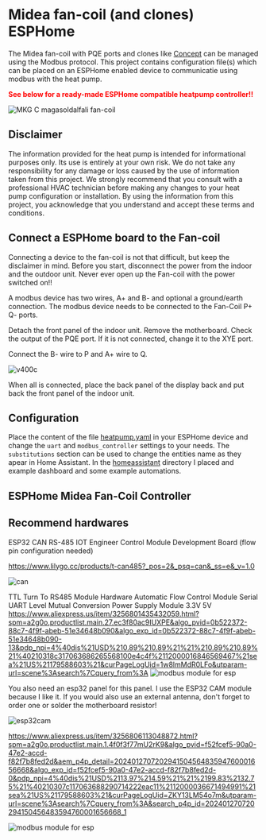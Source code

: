 # Midea fan-coil (and clones) ESPHome

The Midea fan-coil with PQE ports and clones like [Concept]([https://www.airwell.com/en/](https://gepesz.hu/shop/list.php?menu=151)) can be managed using the Modbus protocol. This project contains configuration file(s) which can be placed on an ESPHome enabled device to communicatie using modbus with the heat pump.

<span style="color: red;">**See below for a ready-made ESPHome compatible heatpump controller!!**</span>

![MKG C magasoldalfali fan-coil](https://github.com/Yocee84/Midea-FanCoil-ESPHome/assets/25384303/3ad40112-ef0d-4eaf-89ec-4232b98f10ff)

## Disclaimer

The information provided for the heat pump is intended for informational purposes only. Its use is entirely at your own risk. We do not take any responsibility for any damage or loss caused by the use of information taken from this project. We strongly recommend that you consult with a professional HVAC technician before making any changes to your heat pump configuration or installation. By using the information from this project, you acknowledge that you understand and accept these terms and conditions.

## Connect a ESPHome board to the Fan-coil

Connecting a device to the fan-coil is not that difficult, but keep the disclaimer in mind. Before you start, disconnect the power from the indoor and the outdoor unit. Never ever open up the Fan-coil with the power switched on!!

A modbus device has two wires, A+ and B- and optional a ground/earth connection. The modbus device needs to be connected to the Fan-Coil P+ Q- ports.



Detach the front panel of the indoor unit. Remove the motherboard. Check the output of the PQE port. If it is not connected, change it to the XYE port.

Connect the B- wire to P and A+ wire to Q.

![v400c](https://github.com/Yocee84/Midea-FanCoil-ESPHome/assets/25384303/0c1dc8ac-2354-482a-a49c-4fa6d81ed471)




When all is connected, place the back panel of the display back and put back the front panel of the indoor unit.

## Configuration

Place the content of the file [heatpump.yaml](heatpump.yaml) in your ESPHome device and change the `uart` and `modbus_controller` settings to your needs. The `substitutions` section can be used to change the entities name as they apear in Home Assistant. In the [homeassistant](homeassistant) directory I placed and example dashboard and some example automations.



## ESPHome Midea Fan-Coil Controller

## Recommend hardwares
ESP32 CAN RS-485 IOT Engineer Control Module Development Board (flow pin configuration needed)

https://www.lilygo.cc/products/t-can485?_pos=2&_psq=can&_ss=e&_v=1.0

![can](https://github.com/Yocee84/Midea-FanCoil-ESPHome/assets/25384303/ec98294c-4b06-4b46-9356-e78d09c8dd16)



TTL Turn To RS485 Module Hardware Automatic Flow Control Module Serial UART Level Mutual Conversion Power Supply Module 3.3V 5V
https://www.aliexpress.us/item/3256801435432059.html?spm=a2g0o.productlist.main.27.ec3f80ac9IUXPE&algo_pvid=0b522372-88c7-4f9f-abeb-51e34648b090&algo_exp_id=0b522372-88c7-4f9f-abeb-51e34648b090-13&pdp_npi=4%40dis%21USD%210.89%210.89%21%21%210.89%210.89%21%40210318c317063686265568100e4c4f%2112000016846569467%21sea%21US%21179588603%21&curPageLogUid=1w8lmMdR0LFo&utparam-url=scene%3Asearch%7Cquery_from%3A
![modbus module for esp](https://github.com/Yocee84/Midea-fan-coil-ESPHome/assets/25384303/0999f556-3c4e-4fd8-bbf7-0336394146b1)

You also need an esp32 panel for this panel. I use the ESP32 CAM module because I like it. If you would also use an external antenna, don't forget to order one or solder the motherboard resistor!

![esp32cam](https://github.com/Yocee84/Midea-FanCoil-ESPHome/assets/25384303/41db714c-1b99-45be-a0ff-fdb2a66edfd6)



https://www.aliexpress.us/item/3256806113048872.html?spm=a2g0o.productlist.main.1.4f0f3f77mU2rK9&algo_pvid=f52fcef5-90a0-47e2-accd-f82f7b8fed2d&aem_p4p_detail=202401270720294150456483594760001656668&algo_exp_id=f52fcef5-90a0-47e2-accd-f82f7b8fed2d-0&pdp_npi=4%40dis%21USD%2113.97%214.59%21%21%2199.83%2132.75%21%40210307c117063688290714222eac11%2112000036671494991%21sea%21US%21179588603%21&curPageLogUid=ZKY13LM54o7m&utparam-url=scene%3Asearch%7Cquery_from%3A&search_p4p_id=202401270720294150456483594760001656668_1

![modbus module for esp](https://github.com/Yocee84/Midea-FanCoil-ESPHome/assets/25384303/8b2f773b-bc86-49ca-886d-21e3723093fa)






